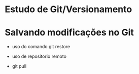 # Estudo de Git/Versionamento

# Salvando modificações no Git

- uso do comando git restore

* uso de repositorio remoto

* git pull 
